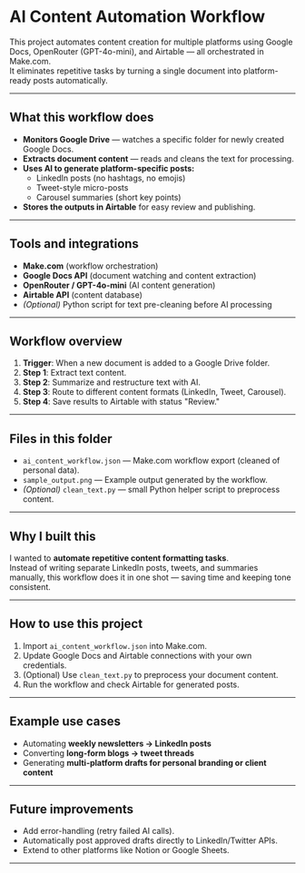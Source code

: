 # AI Content Automation Workflow

This project automates content creation for multiple platforms using Google Docs, OpenRouter (GPT-4o-mini), and Airtable — all orchestrated in Make.com.  
It eliminates repetitive tasks by turning a single document into platform-ready posts automatically.

---

## What this workflow does

- **Monitors Google Drive** — watches a specific folder for newly created Google Docs.  
- **Extracts document content** — reads and cleans the text for processing.  
- **Uses AI to generate platform-specific posts:**
  - LinkedIn posts (no hashtags, no emojis)
  - Tweet-style micro-posts
  - Carousel summaries (short key points)
- **Stores the outputs in Airtable** for easy review and publishing.

---

## Tools and integrations

- **Make.com** (workflow orchestration)  
- **Google Docs API** (document watching and content extraction)  
- **OpenRouter / GPT-4o-mini** (AI content generation)  
- **Airtable API** (content database)  
- *(Optional)* Python script for text pre-cleaning before AI processing  

---

## Workflow overview

1. **Trigger**: When a new document is added to a Google Drive folder.  
2. **Step 1**: Extract text content.  
3. **Step 2**: Summarize and restructure text with AI.  
4. **Step 3**: Route to different content formats (LinkedIn, Tweet, Carousel).  
5. **Step 4**: Save results to Airtable with status "Review."  

---

## Files in this folder

- `ai_content_workflow.json` — Make.com workflow export (cleaned of personal data).  
- `sample_output.png` — Example output generated by the workflow.  
- *(Optional)* `clean_text.py` — small Python helper script to preprocess content.  

---

## Why I built this

I wanted to **automate repetitive content formatting tasks**.  
Instead of writing separate LinkedIn posts, tweets, and summaries manually, this workflow does it in one shot — saving time and keeping tone consistent.

---

## How to use this project

1. Import `ai_content_workflow.json` into Make.com.  
2. Update Google Docs and Airtable connections with your own credentials.  
3. (Optional) Use `clean_text.py` to preprocess your document content.  
4. Run the workflow and check Airtable for generated posts.  

---

## Example use cases

- Automating **weekly newsletters → LinkedIn posts**  
- Converting **long-form blogs → tweet threads**  
- Generating **multi-platform drafts for personal branding or client content**  

---

## Future improvements

- Add error-handling (retry failed AI calls).  
- Automatically post approved drafts directly to LinkedIn/Twitter APIs.  
- Extend to other platforms like Notion or Google Sheets.  

---
